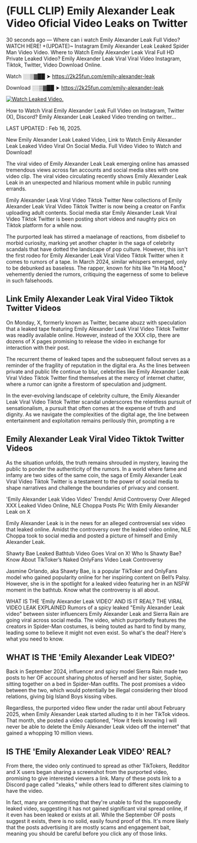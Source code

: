 # (FULL CLIP) Emily Alexander Leak Video Oficial Video Leaks on Twitter

30 seconds ago — Where can i watch Emily Alexander Leak Full Video? WATCH HERE! +(UPDATE)~ Instagram Emily Alexander Leak Leaked Spider Man Video Video. Where to Watch Emily Alexander Leak Viral Full HD Private Leaked Video? Emily Alexander Leak Viral Viral Video Instagram, Tiktok, Twitter, Video Download Online.

Watch ░░▒▓██ ➤ https://2k25fun.com/emily-alexander-leak

Download ░░▒▓██ ➤ https://2k25fun.com/emily-alexander-leak

[![Watch Leaked Video.](https://miro.medium.com/v2/resize:fit:828/format:webp/1*cilzJN44JGOrTw9NJCrNHA.gif "Watch Leaked Video")](https://2k25fun.com/emily-alexander-leak)

How to Watch Viral Emily Alexander Leak Full Video on Instagram, Twitter (X), Discord? Emily Alexander Leak Leaked Video trending on twitter...

LAST UPDATED : Feb 16, 2025.

New Emily Alexander Leak Leaked Video, Link to Watch Emily Alexander Leak Leaked Video Viral On Social Media. Full Video Video to Watch and Download!

The viral video of Emily Alexander Leak Leak emerging online has amassed tremendous views across fan accounts and social media sites with one video clip. The viral video circulating recently shows Emily Alexander Leak Leak in an unexpected and hilarious moment while in public running errands.

Emily Alexander Leak Viral Video Tiktok Twitter New collections of Emily Alexander Leak Viral Video Tiktok Twitter is now being a creator on Fanfix uploading adult contents. Social media star Emily Alexander Leak Viral Video Tiktok Twitter is been posting short videos and naughty pics on Tiktok platform for a while now.

The purported leak has stirred a maelanage of reactions, from disbelief to morbid curiosity, marking yet another chapter in the saga of celebrity scandals that have dotted the landscape of pop culture. However, this isn't the first rodeo for Emily Alexander Leak Viral Video Tiktok Twitter when it comes to rumors of a tape. In March 2024, similar whispers emerged, only to be debunked as baseless. The rapper, known for hits like "In Ha Mood," vehemently denied the rumors, critiquing the eagerness of some to believe in such falsehoods.

## Link Emily Alexander Leak Viral Video Tiktok Twitter Videos

On Monday, X, formerly known as Twitter, became abuzz with speculation that a leaked tape featuring Emily Alexander Leak Viral Video Tiktok Twitter was readily available online. However, instead of the XXX clip, there are dozens of X pages promising to release the video in exchange for interaction with their post.

The recurrent theme of leaked tapes and the subsequent fallout serves as a reminder of the fragility of reputation in the digital era. As the lines between private and public life continue to blur, celebrities like Emily Alexander Leak Viral Video Tiktok Twitter find themselves at the mercy of internet chatter, where a rumor can ignite a firestorm of speculation and judgment.

In the ever-evolving landscape of celebrity culture, the Emily Alexander Leak Viral Video Tiktok Twitter scandal underscores the relentless pursuit of sensationalism, a pursuit that often comes at the expense of truth and dignity. As we navigate the complexities of the digital age, the line between entertainment and exploitation remains perilously thin, prompting a re

##  Emily Alexander Leak Viral Video Tiktok Twitter Videos

As the situation unfolds, the truth remains shrouded in mystery, leaving the public to ponder the authenticity of the rumors. In a world where fame and infamy are two sides of the same coin, the saga of Emily Alexander Leak Viral Video Tiktok Twitter is a testament to the power of social media to shape narratives and challenge the boundaries of privacy and consent.

'Emily Alexander Leak Video Video' Trends! Amid Controversy Over Alleged XXX Leaked Video Online, NLE Choppa Posts Pic With Emily Alexander Leak on X

Emily Alexander Leak is in the news for an alleged controversial sex video that leaked online. Amidst the controversy over the leaked video online, NLE Choppa took to social media and posted a picture of himself and Emily Alexander Leak.

Shawty Bae Leaked Bathtub Video Goes Viral on X! Who Is Shawty Bae? Know About TikToker’s Naked OnlyFans Video Leak Controversy

Jasmine Orlando, aka Shawty Bae, is a popular TikToker and OnlyFans model who gained popularity online for her inspiring content on Bell’s Palsy. However, she is in the spotlight for a leaked video featuring her in an NSFW moment in the bathtub. Know what the controversy is all about.

WHAT IS THE 'Emily Alexander Leak VIDEO' AND IS IT REAL? THE VIRAL VIDEO LEAK EXPLAINED Rumors of a spicy leaked "Emily Alexander Leak video" between sister influencers Emily Alexander Leak and Sierra Rain are going viral across social media. The video, which purportedly features the creators in Spider-Man costumes, is being touted as hard to find by many, leading some to believe it might not even exist. So what's the deal? Here's what you need to know.

## WHAT IS THE 'Emily Alexander Leak VIDEO?'

Back in September 2024, influencer and spicy model Sierra Rain made two posts to her OF account sharing photos of herself and her sister, Sophie, sitting together on a bed in Spider-Man outfits. The post promises a video between the two, which would potentially be illegal considering their blood relations, giving big Island Boys kissing vibes.

Regardless, the purported video flew under the radar until about February 2025, when Emily Alexander Leak started alluding to it in her TikTok videos. That month, she posted a video captioned, "How it feels knowing I will never be able to delete the Emily Alexander Leak video off the internet" that gained a whopping 10 million views.

## IS THE 'Emily Alexander Leak VIDEO' REAL?

From there, the video only continued to spread as other TikTokers, Redditor and X users began sharing a screenshot from the purported video, promising to give interested viewers a link. Many of these posts link to a Discord page called "xleaks," while others lead to different sites claiming to have the video.

In fact, many are commenting that they're unable to find the supposedly leaked video, suggesting it has not gained significant viral spread online, if it even has been leaked or exists at all. While the September OF posts suggest it exists, there is no solid, easily found proof of this. It's more likely that the posts advertising it are mostly scams and engagement bait, meaning you should be careful before you click any of those links.